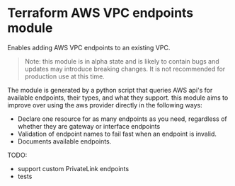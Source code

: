 # Terraform AWS VPC endpoints module

Enables adding AWS VPC endpoints to an existing VPC. 

> Note: this module is in alpha state and is likely to contain bugs and updates may introduce breaking changes. It is not recommended for production use at this time.

The module is generated by a python script that queries AWS api's for available endpoints, their types, and what they support. this module aims to improve over using the aws provider directly in the following ways:

* Declare one resource for as many endpoints as you need, regardless of whether they are gateway or interface endpoints
* Validation of endpoint names to fail fast when an endpoint is invalid. 
* Documents available endpoints.

TODO:
* support custom PrivateLink endpoints
* tests
